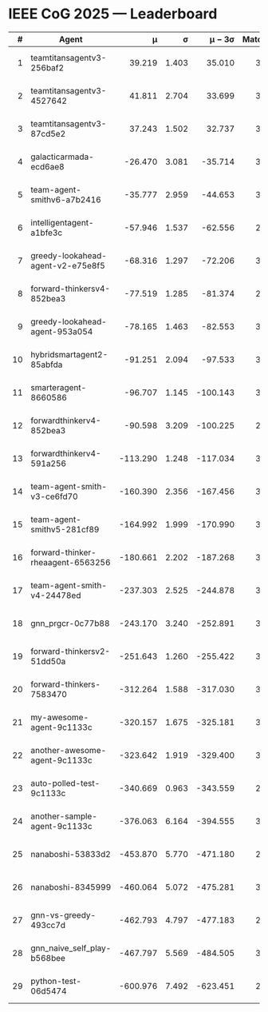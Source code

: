 # IEEE CoG 2025 — Leaderboard

| # | Agent | μ | σ | μ − 3σ | Matches | Updated |
|---:|---|---:|---:|---:|---:|---|
| 1 | teamtitansagentv3-256baf2 | 39.219 | 1.403 | 35.010 | 3712 | 2025-08-18 15:21 |
| 2 | teamtitansagentv3-4527642 | 41.811 | 2.704 | 33.699 | 3760 | 2025-08-18 15:21 |
| 3 | teamtitansagentv3-87cd5e2 | 37.243 | 1.502 | 32.737 | 3412 | 2025-08-18 15:21 |
| 4 | galacticarmada-ecd6ae8 | -26.470 | 3.081 | -35.714 | 3680 | 2025-08-18 15:21 |
| 5 | team-agent-smithv6-a7b2416 | -35.777 | 2.959 | -44.653 | 3500 | 2025-08-18 15:21 |
| 6 | intelligentagent-a1bfe3c | -57.946 | 1.537 | -62.556 | 2806 | 2025-08-18 15:21 |
| 7 | greedy-lookahead-agent-v2-e75e8f5 | -68.316 | 1.297 | -72.206 | 3536 | 2025-08-18 15:21 |
| 8 | forward-thinkersv4-852bea3 | -77.519 | 1.285 | -81.374 | 2863 | 2025-08-18 15:21 |
| 9 | greedy-lookahead-agent-953a054 | -78.165 | 1.463 | -82.553 | 3416 | 2025-08-18 15:21 |
| 10 | hybridsmartagent2-85abfda | -91.251 | 2.094 | -97.533 | 3435 | 2025-08-18 15:21 |
| 11 | smarteragent-8660586 | -96.707 | 1.145 | -100.143 | 3141 | 2025-08-18 15:21 |
| 12 | forwardthinkerv4-852bea3 | -90.598 | 3.209 | -100.225 | 2912 | 2025-08-18 15:21 |
| 13 | forwardthinkerv4-591a256 | -113.290 | 1.248 | -117.034 | 3129 | 2025-08-18 15:21 |
| 14 | team-agent-smith-v3-ce6fd70 | -160.390 | 2.356 | -167.456 | 3912 | 2025-08-18 15:21 |
| 15 | team-agent-smithv5-281cf89 | -164.992 | 1.999 | -170.990 | 3580 | 2025-08-18 15:21 |
| 16 | forward-thinker-rheaagent-6563256 | -180.661 | 2.202 | -187.268 | 3202 | 2025-08-18 15:21 |
| 17 | team-agent-smith-v4-24478ed | -237.303 | 2.525 | -244.878 | 3852 | 2025-08-18 15:21 |
| 18 | gnn_prgcr-0c77b88 | -243.170 | 3.240 | -252.891 | 3490 | 2025-08-18 15:21 |
| 19 | forward-thinkersv2-51dd50a | -251.643 | 1.260 | -255.422 | 3482 | 2025-08-18 15:21 |
| 20 | forward-thinkers-7583470 | -312.264 | 1.588 | -317.030 | 3180 | 2025-08-18 15:21 |
| 21 | my-awesome-agent-9c1133c | -320.157 | 1.675 | -325.181 | 3840 | 2025-08-18 15:21 |
| 22 | another-awesome-agent-9c1133c | -323.642 | 1.919 | -329.400 | 3800 | 2025-08-18 15:21 |
| 23 | auto-polled-test-9c1133c | -340.669 | 0.963 | -343.559 | 2900 | 2025-08-18 15:21 |
| 24 | another-sample-agent-9c1133c | -376.063 | 6.164 | -394.555 | 3320 | 2025-08-18 15:21 |
| 25 | nanaboshi-53833d2 | -453.870 | 5.770 | -471.180 | 2740 | 2025-08-18 15:21 |
| 26 | nanaboshi-8345999 | -460.064 | 5.072 | -475.281 | 3040 | 2025-08-18 15:21 |
| 27 | gnn-vs-greedy-493cc7d | -462.793 | 4.797 | -477.183 | 2880 | 2025-08-18 15:21 |
| 28 | gnn_naive_self_play-b568bee | -467.797 | 5.569 | -484.505 | 3060 | 2025-08-18 15:21 |
| 29 | python-test-06d5474 | -600.976 | 7.492 | -623.451 | 2770 | 2025-08-18 15:21 |
